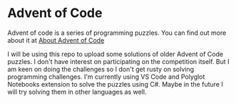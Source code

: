 # Advent of Code

Advent of code is a series of programming puzzles. You can find out more about it at [About Advent of Code](https://adventofcode.com/2022/about)

I will be using this repo to upload some solutions of older Advent of Code puzzles. I don't have interest on participating on the competition itself. But I am keen on doing the challenges so I don't get rusty on solving programming challenges. I'm currently using VS Code and Polyglot Notebooks extension to solve the puzzles using C#. Maybe in the future I will try solving them in other languages as well. 
